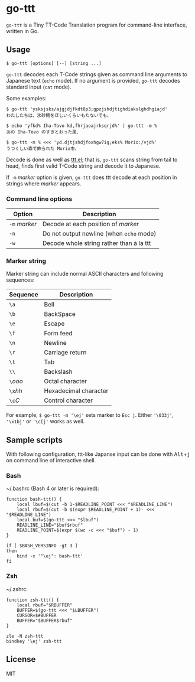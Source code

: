 # go-ttt

`go-ttt` is a Tiny TT-Code Translation program for command-line interface,
written in Go.

## Usage

``` console
$ go-ttt [options] [--] [string ...]
```

`go-ttt` decodes each T-Code strings given as command line arguments
to Japanese text (`echo` mode).
If no argument is provided, `go-ttt` decodes standard input (`cat` mode).

Some examples:

``` console
$ go-ttt 'ysksjsks/ajgjdjfkdt8p3;gpzjshdjtighdiakslghdhgiajd'
わたしたちは、氷砂糖をほしいくらいもたないでも、

$ echo 'yfkd% Iha-Tovo kd,fhrjaoajrksqrjd%' | go-ttt -m %
あの Iha-Tovo のすきとおった風、

$ go-ttt -m % <<< 'yd.djtjshdjfoxhgw7ig;eks% Morio:/vjd%'
うつくしい森で飾られた Morio市、
```

Decode is done as well as [ttt.el](https://github.com/yoyuse/ttt);
that is, `go-ttt` scans string from tail to head,
finds first valid T-Code string and decode it to Japanese.

If `-m` *marker* option is given,
`go-ttt` does ttt decode at each position in strings where *marker* appears.

### Command line options

| Option | Description |
|--------|---------|
| `-m` *marker* | Decode at each position of *marker* |
| `-n` | Do not output newline (when `echo` mode) |
| `-w` | Decode whole string rather than à la ttt |

### Marker string

Marker string can include normal ASCII characters and following sequences:

| Sequence | Description |
|----------|---------|
| `\a` | Bell |
| `\b` | BackSpace|
| `\e` | Escape |
| `\f` | Form feed |
| `\n` | Newline |
| `\r` | Carriage return |
| `\t` | Tab |
| `\\` | Backslash |
| `\`*ooo* | Octal character |
| `\x`*hh* | Hexadecimal character |
| `\c`*C* | Control character |

For example, `$ go-ttt -m '\ej'` sets marker to `Esc j`.
Either `'\033j'`, `'\x1bj'` or `'\c[j'` works as well.

## Sample scripts

With following configuration,
ttt-like Japanse input can be done with <kbd>Alt</kbd>+<kbd>j</kbd>
on command line of interactive shell.

### Bash

~/.bashrc (Bash 4 or later is required):

``` shell
function bash-ttt() {
    local lbuf=$(cut -b 1-$READLINE_POINT <<< "$READLINE_LINE")
    local rbuf=$(cut -b $(expr $READLINE_POINT + 1)- <<< "$READLINE_LINE")
    local buf=$(go-ttt <<< "$lbuf")
    READLINE_LINE="$buf$rbuf"
    READLINE_POINT=$(expr $(wc -c <<< "$buf") - 1)
}

if [ $BASH_VERSINFO -gt 3 ]
then
    bind -x '"\ej": bash-ttt'
fi
```

### Zsh

~/.zshrc:

``` shell
function zsh-ttt() {
    local rbuf="$RBUFFER"
    BUFFER=$(go-ttt <<< "$LBUFFER")
    CURSOR=$#BUFFER
    BUFFER="$BUFFER$rbuf"
}

zle -N zsh-ttt
bindkey '\ej' zsh-ttt
```

## License

MIT
